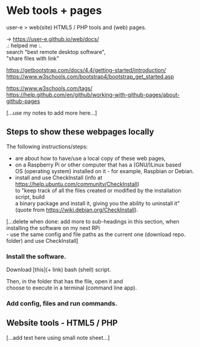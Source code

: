 # Web tools + pages
user-e > web(site) HTML5 / PHP tools and (web) pages.

-> https://user-e.github.io/web/docs/  
.: helped me :.  
search "best remote desktop software",  
 "share files with link"

https://getbootstrap.com/docs/4.4/getting-started/introduction/
https://www.w3schools.com/bootstrap4/bootstrap_get_started.asp

https://www.w3schools.com/tags/  
https://help.github.com/en/github/working-with-github-pages/about-github-pages

\[...use my notes to add more here...]

## Steps to show these webpages locally

The following instructions/steps:
 - are about how to have/use a local copy of these web pages,
 - on a Raspberry Pi or other computer that has a (GNU/)Linux based  
 OS (operating system) installed on it - for example, Raspbian or Debian.
 - install and use CheckInstall (info at <https://help.ubuntu.com/community/CheckInstall>)  
 to "keep track of all the files created or modified by the installation script, build  
 a binary package and install it, giving you the ability to uninstall it"  
 (quote from <https://wiki.debian.org/CheckInstall>).

\[...delete when done: add more to sub-headings in this section, when installing the software on my next RPi  
 \- use the same config and file paths as the current one (download repo. folder) and use CheckInstall]

### Install the software.

Download [this]\(+ link) bash (shell) script.

Then, in the folder that has the file, open it and  
choose to execute in a terminal (command line app).

### Add config, files and run commands. 

## Website tools - HTML5 / PHP
\[...add text here using small note sheet...]
